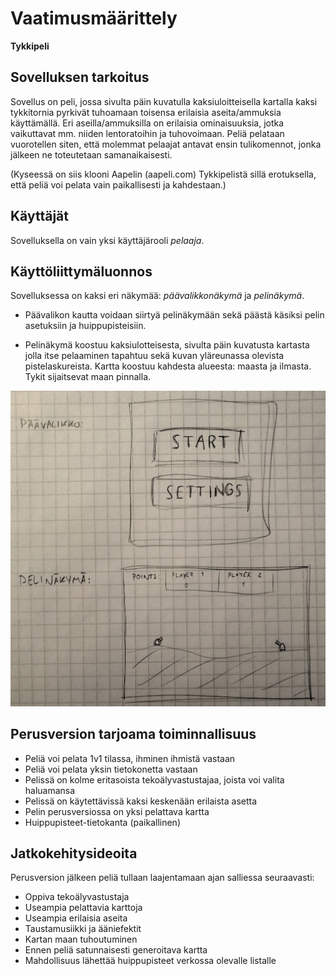 # Vaatimusmäärittely

**Tykkipeli**


## Sovelluksen tarkoitus

Sovellus on peli, jossa sivulta päin kuvatulla kaksiuloitteisella kartalla kaksi tykkitornia pyrkivät tuhoamaan toisensa erilaisia aseita/ammuksia käyttämällä. Eri aseilla/ammuksilla on erilaisia ominaisuuksia, jotka vaikuttavat mm. niiden lentoratoihin ja tuhovoimaan. Peliä pelataan vuorotellen siten, että molemmat pelaajat antavat ensin tulikomennot, jonka jälkeen ne toteutetaan samanaikaisesti.

(Kyseessä on siis klooni Aapelin (aapeli.com) Tykkipelistä sillä erotuksella, että peliä voi pelata vain paikallisesti ja kahdestaan.)


## Käyttäjät

Sovelluksella on vain yksi käyttäjärooli *pelaaja*.


## Käyttöliittymäluonnos

Sovelluksessa on kaksi eri näkymää: *päävalikkonäkymä* ja *pelinäkymä*.

* Päävalikon kautta voidaan siirtyä pelinäkymään sekä päästä käsiksi pelin asetuksiin ja huippupisteisiin.

* Pelinäkymä koostuu kaksiulotteisesta, sivulta päin kuvatusta kartasta jolla itse pelaaminen tapahtuu sekä kuvan yläreunassa olevista pistelaskureista. Kartta koostuu kahdesta alueesta: maasta ja ilmasta. Tykit sijaitsevat maan pinnalla.


<img src="https://raw.githubusercontent.com/oskarioskari/otm-harjoitustyo/master/dokumentointi/kuvat/vaatimusmaarittely.jpg" width="750">


## Perusversion tarjoama toiminnallisuus

* Peliä voi pelata 1v1 tilassa, ihminen ihmistä vastaan
* Peliä voi pelata yksin tietokonetta vastaan
* Pelissä on kolme eritasoista tekoälyvastustajaa, joista voi valita haluamansa
* Pelissä on käytettävissä kaksi keskenään erilaista asetta
* Pelin perusversiossa on yksi pelattava kartta
* Huippupisteet-tietokanta (paikallinen)


## Jatkokehitysideoita

Perusversion jälkeen peliä tullaan laajentamaan ajan salliessa seuraavasti:

* Oppiva tekoälyvastustaja
* Useampia pelattavia karttoja
* Useampia erilaisia aseita
* Taustamusiikki ja ääniefektit
* Kartan maan tuhoutuminen
* Ennen peliä satunnaisesti generoitava kartta
* Mahdollisuus lähettää huippupisteet verkossa olevalle listalle
